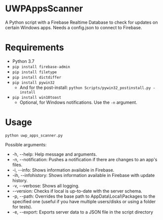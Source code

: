 # UWPAppsScanner
A Python script with a Firebase Realtime Database to check for updates on certain Windows apps. Needs a config.json to connect to Firebase.

# Requirements
* Python 3.7
* `pip install firebase-admin`
* `pip install filetype`
* `pip install dictdiffer`
* `pip install pywin32`
  * And for the post-install: `python Scripts/pywin32_postinstall.py -install`
* `pip install win10toast`
  * Optional, for Windows notifications. Use the `-n` argument.

# Usage
`python uwp_apps_scanner.py`

Possible arguments:
* -h, --help: Help message and arguments.
* -n, --notification: Pushes a notification if there are changes to an app's files.
* -i, --info: Shows information available in Firebase.
* -ih, --infohistory: Shows information available in Firebase with update history.
* -v, --verbose: Shows all logging.
* --version: Checks if local is up-to-date with the server schema.
* -p, --path: Overrides the base path to AppData\Local\Packages to the specified one (useful if you have multiple users/disks or using a folder for tests).
* -e, --export: Exports server data to a JSON file in the script directory
